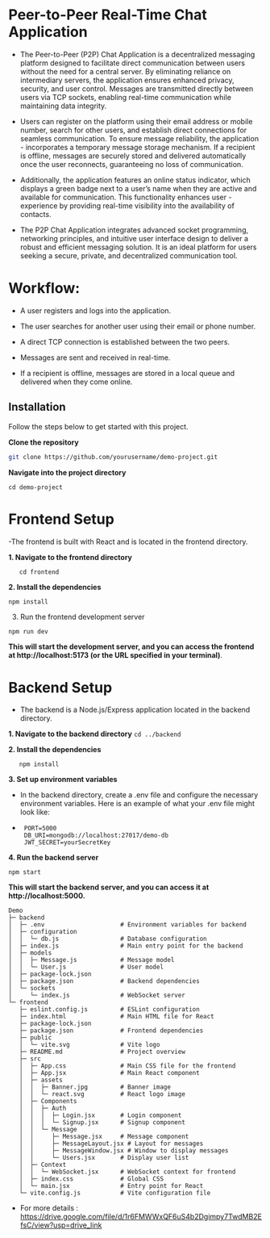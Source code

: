 # Peer-to-Peer Real-Time Chat Application

- The Peer-to-Peer (P2P) Chat Application is a decentralized messaging platform designed to facilitate direct communication between users without the need for a central server. By eliminating reliance on 
   intermediary servers, the application ensures enhanced privacy, security, and user control. Messages are transmitted directly between users via TCP sockets, enabling real-time communication while maintaining        data integrity.

- Users can register on the platform using their email address or mobile number, search for other users, and establish direct connections for seamless communication. To ensure message reliability, the application -   incorporates a temporary message storage mechanism. If a recipient is offline, messages are securely stored and delivered automatically once the user reconnects, guaranteeing no loss of communication.

- Additionally, the application features an online status indicator, which displays a green badge next to a user’s name when they are active and available for communication. This functionality enhances user -         experience by providing real-time visibility into the availability of contacts.

- The P2P Chat Application integrates advanced socket programming, networking principles, and intuitive user interface design to deliver a robust and efficient messaging solution. It is an ideal platform for users    seeking a secure, private, and decentralized communication tool.

# Workflow:

- A user registers and logs into the application.

- The user searches for another user using their email or phone number.

- A direct TCP connection is established between the two peers.

- Messages are sent and received in real-time.

- If a recipient is offline, messages are stored in a local queue and delivered when they come online.

## Installation

Follow the steps below to get started with this project.

**Clone the repository**

```bash
git clone https://github.com/yourusername/demo-project.git
```
**Navigate into the project directory**
```
cd demo-project
```
# Frontend Setup

-The frontend is built with React and is located in the frontend directory.

 **1. Navigate to the frontend directory**
   ```
      cd frontend
   ```


 **2. Install the dependencies**
   ```
   npm install
   ```


 3. Run the frontend development server
   ```
   npm run dev
```

**This will start the development server, and you can access the frontend at http://localhost:5173 (or the URL specified in your terminal)**.


# Backend Setup

- The backend is a Node.js/Express application located in the backend directory.

  
**1. Navigate to the backend directory**
     ```
     cd ../backend
     ```

     
**2. Install the dependencies**
   ```
      npm install
   ```


**3. Set up environment variables**
    
- In the backend directory, create a .env file and configure the necessary environment variables. Here is an example of what your .env file might look like:
- ```
   PORT=5000
   DB_URI=mongodb://localhost:27017/demo-db
   JWT_SECRET=yourSecretKey
  ```

  
 **4. Run the backend server**
   ```
   npm start
   ````

**This will start the backend server, and you can access it at http://localhost:5000.**

```
Demo
├─ backend
│  ├─ .env                     # Environment variables for backend
│  ├─ configuration
│  │  └─ db.js                 # Database configuration
│  ├─ index.js                 # Main entry point for the backend
│  ├─ models
│  │  ├─ Message.js            # Message model
│  │  └─ User.js               # User model
│  ├─ package-lock.json
│  ├─ package.json             # Backend dependencies
│  └─ sockets
│     └─ index.js              # WebSocket server
└─ frontend
   ├─ eslint.config.js         # ESLint configuration
   ├─ index.html               # Main HTML file for React
   ├─ package-lock.json
   ├─ package.json             # Frontend dependencies
   ├─ public
   │  └─ vite.svg              # Vite logo
   ├─ README.md                # Project overview
   ├─ src
   │  ├─ App.css               # Main CSS file for the frontend
   │  ├─ App.jsx               # Main React component
   │  ├─ assets
   │  │  ├─ Banner.jpg         # Banner image
   │  │  └─ react.svg          # React logo image
   │  ├─ Components
   │  │  ├─ Auth
   │  │  │  ├─ Login.jsx       # Login component
   │  │  │  └─ Signup.jsx      # Signup component
   │  │  └─ Message
   │  │     ├─ Message.jsx     # Message component
   │  │     ├─ MessageLayout.jsx # Layout for messages
   │  │     ├─ MessageWindow.jsx # Window to display messages
   │  │     └─ Users.jsx       # Display user list
   │  ├─ Context
   │  │  └─ WebSocket.jsx      # WebSocket context for frontend
   │  ├─ index.css             # Global CSS
   │  └─ main.jsx              # Entry point for React
   └─ vite.config.js           # Vite configuration file
```

- For more details : https://drive.google.com/file/d/1r6FMWWxQF6uS4b2Dgimpy7TwdMB2EfsC/view?usp=drive_link

